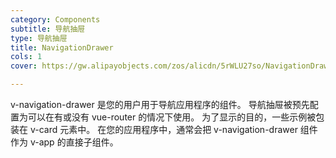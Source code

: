 ```yaml
---
category: Components
subtitle: 导航抽屉
type: 导航抽屉
title: NavigationDrawer
cols: 1
cover: https://gw.alipayobjects.com/zos/alicdn/5rWLU27so/NavigationDrawer.svg

---
```


v-navigation-drawer 是您的用户用于导航应用程序的组件。 导航抽屉被预先配置为可以在有或没有 vue-router 的情况下使用。 为了显示的目的，一些示例被包装在 v-card 元素中。 在您的应用程序中，通常会把 v-navigation-drawer 组件作为 v-app 的直接子组件。

